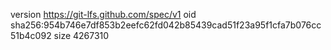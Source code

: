 version https://git-lfs.github.com/spec/v1
oid sha256:954b746e7df853b2eefc62fd042b85439cad51f23a95f1cfa7b076cc51b4c092
size 4267310
